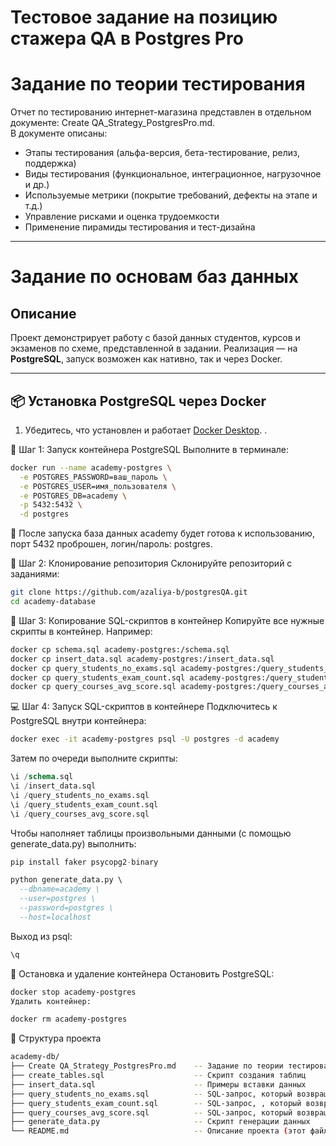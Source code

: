 # **Тестовое задание на позицию стажера QA в Postgres Pro**

# Задание по теории тестирования

Отчет по тестированию интернет-магазина представлен в отдельном документе: Create QA_Strategy_PostgresPro.md.  
В документе описаны:
- Этапы тестирования (альфа-версия, бета-тестирование, релиз, поддержка)
- Виды тестирования (функциональное, интеграционное, нагрузочное и др.)
- Используемые метрики (покрытие требований, дефекты на этапе и т.д.)
- Управление рисками и оценка трудоемкости
- Применение пирамиды тестирования и тест-дизайна

---

# Задание по основам баз данных
## Описание

Проект демонстрирует работу с базой данных студентов, курсов и экзаменов по схеме, представленной в задании. Реализация — на **PostgreSQL**, запуск возможен как нативно, так и через Docker.

---

## 📦 Установка PostgreSQL через Docker

1. Убедитесь, что установлен и работает [Docker Desktop](https://www.docker.com/products/docker-desktop/).
.

🔧 Шаг 1: Запуск контейнера PostgreSQL
Выполните в терминале:

```bash
docker run --name academy-postgres \
  -e POSTGRES_PASSWORD=ваш_пароль \
  -e POSTGRES_USER=имя_пользователя \
  -e POSTGRES_DB=academy \
  -p 5432:5432 \
  -d postgres
```

📌 После запуска база данных academy будет готова к использованию, порт 5432 проброшен, логин/пароль: postgres.

📁 Шаг 2: Клонирование репозитория
Склонируйте репозиторий с заданиями:

```bash
git clone https://github.com/azaliya-b/postgresQA.git
cd academy-database
```

📂 Шаг 3: Копирование SQL-скриптов в контейнер
Копируйте все нужные скрипты в контейнер. Например:

```bash
docker cp schema.sql academy-postgres:/schema.sql
docker cp insert_data.sql academy-postgres:/insert_data.sql
docker cp query_students_no_exams.sql academy-postgres:/query_students_no_exams.sql
docker cp query_students_exam_count.sql academy-postgres:/query_students_exam_count.sql
docker cp query_courses_avg_score.sql academy-postgres:/query_courses_avg_score.sql
```
💻 Шаг 4: Запуск SQL-скриптов в контейнере
Подключитесь к PostgreSQL внутри контейнера:

```bash
docker exec -it academy-postgres psql -U postgres -d academy
```
Затем по очереди выполните скрипты:

```sql
\i /schema.sql
\i /insert_data.sql
\i /query_students_no_exams.sql
\i /query_students_exam_count.sql
\i /query_courses_avg_score.sql
```
Чтобы наполняет таблицы произвольными данными (с помощью generate_data.py) выполнить:

```sql
pip install faker psycopg2-binary

python generate_data.py \
  --dbname=academy \
  --user=postgres \
  --password=postgres \
  --host=localhost
```
Выход из psql:
```sql
\q
```
🧼 Остановка и удаление контейнера
Остановить PostgreSQL:

```bash
docker stop academy-postgres
Удалить контейнер:
```

```bash
docker rm academy-postgres
```

📂 Структура проекта

```bash
academy-db/
├── Create QA_Strategy_PostgresPro.md    -- Задание по теории тестирования
├── create_tables.sql                    -- Скрипт создания таблиц
├── insert_data.sql                      -- Примеры вставки данных
├── query_students_no_exams.sql          -- SQL-запрос, который возвращает всех студентов, которые еще не сдали ни одного экзамена.
├── query_students_exam_count.sql        -- SQL-запрос, , который возвращает список студентов и количество сданных им экзаменов. Только для студентов, у которых есть сданные экзамены.
├── query_courses_avg_score.sql          -- SQL-запрос, который возвращает список курсов со средним баллом по экзамену
├── generate_data.py                     -- Скрипт генерации данных
└── README.md                            -- Описание проекта (этот файл)
```
